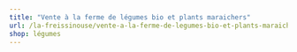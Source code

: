 ```yaml
---
title: "Vente à la ferme de légumes bio et plants maraichers"
url: /la-freissinouse/vente-a-la-ferme-de-legumes-bio-et-plants-maraichers/
shop: légumes
---
```

